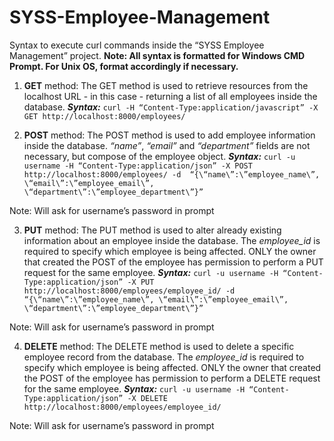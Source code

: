 # SYSS-Employee-Management
Syntax to execute curl commands inside the “SYSS Employee Management” project. 
**Note: All syntax is formatted for Windows CMD Prompt. For Unix OS, format accordingly if necessary.**

1) **GET** method: The GET method is used to retrieve resources from the localhost URL - in this case - returning
a list of all employees inside the database.
***Syntax:***
```curl -H “Content-Type:application/javascript” -X GET http://localhost:8000/employees/```

2) **POST** method: The POST method is used to add employee information inside the database. *“name”*, *“email”* and
*“department”* fields are not necessary, but compose of the employee object. 
***Syntax:***
```curl -u username -H “Content-Type:application/json” -X POST http://localhost:8000/employees/ -d  “{\“name\”:\”employee_name\”, \“email\”:\”employee_email\”, \“department\”:\”employee_department\”}”```

Note: Will ask for username’s password in prompt

3) **PUT** method: The PUT method is used to alter already existing information about an employee inside the
database. The *employee_id* is required to specify which employee is being affected. ONLY the owner that
created the POST of the employee has permission to perform a PUT request for the same employee.
***Syntax:***
```curl -u username -H “Content-Type:application/json” -X PUT http://localhost:8000/employees/employee_id/ -d  “{\“name\”:\”employee_name\”, \“email\”:\”employee_email\”, \“department\”:\”employee_department\”}”```

Note: Will ask for username’s password in prompt

4) **DELETE** method: The DELETE method is used to delete a specific employee record from the database. The
*employee_id* is required to specify which employee is being affected. ONLY the owner that created the POST
of the employee has permission to perform a DELETE request for the same employee.
***Syntax:***
```curl -u username -H “Content-Type:application/json” -X DELETE http://localhost:8000/employees/employee_id/```

Note: Will ask for username’s password in prompt
